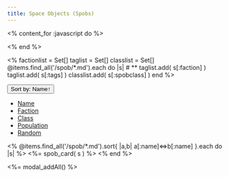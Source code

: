 ```yaml
---
title: Space Objects (Spobs)
---
```

<% content_for :javascript do %>
<script>
let sort = "Name";
let reverse = false;
function sortbydata( d ) {
    let dsort = "data-"+d;
    let $spobs = $('#spobs');
    let $spoblist = $spobs.children(".col").detach();
    if (sort==d) {
        reverse = !reverse;
    }
    sort = d;
    $spoblist.sort( function( a, b ) {
        let ad = a.getAttribute(dsort);
        let bd = b.getAttribute(dsort);
        let c =  (''+ad).localeCompare(bd);
        if (reverse)
            c = -c;
        if (c)
            return c;
        let an = a.getAttribute("data-Name");
        let bn = b.getAttribute("data-Name");
        if (reverse)
            return (''+bn).localeCompare(an);
        else
            return (''+an).localeCompare(bn);
    } );
    $spoblist.appendTo($spobs);
    let dir;
    if (reverse)
        dir = "↓";
    else
        dir = "↑";
    $('button#btn-sort').text("Sort by: "+d+dir);
}
function sortbydatanumber( d ) {
    let dsort = "data-"+d;
    let $spobs = $('#spobs');
    let $spoblist = $spobs.children(".col").detach();
    if (sort==d) {
        reverse = !reverse;
    }
    sort = d;
    $spoblist.sort( function( a, b ) {
        let ad = a.getAttribute(dsort);
        let bd = b.getAttribute(dsort);
        let c =  ad-bd;
        if (reverse)
            c = -c;
        if (c)
            return c;
        let an = a.getAttribute("data-Name");
        let bn = b.getAttribute("data-Name");
        if (reverse)
            return (''+bn).localeCompare(an);
        else
            return (''+an).localeCompare(bn);
    } );
    $spoblist.appendTo($spobs);
    let dir;
    if (reverse)
        dir = "↓";
    else
        dir = "↑";
    $('button#btn-sort').text("Sort by: "+d+dir);
}
function randomize() {
    let $spobs = $('#spobs');
    let $spoblist = $spobs.children(".col").detach();
    $spoblist.sort( function( a, b ) {
        return Math.random() < 0.5;
    } );
    $spoblist.appendTo($spobs);
    sort = "Random";
    reverse = false;
    $('button#btn-sort').text("Sort by: Random");
}

// Open modal on new window
window.onload = function(e){
    let params = new URLSearchParams( window.location.search );
    if (params.has('spob')) {
        let spobname = params.get('spob')
        let modal = new bootstrap.Modal( $('div[data-spob-modal="'+spobname+'"]')[0] );
        modal.show();
    }
};
$('div.modal.spob').on('shown.bs.modal', function (e) {
    let name = $(this).data("spob-modal");
    history.pushState({ spob: name }, "Naev - "+name, "?spob="+name);
})
$('div.modal.spob').on('hidden.bs.modal', function (e) {
    //history.pushState({ spob: "" }, "Naev - Space Objects", "");
    history.back()
})
</script>

<% end %>
<!-- First get some global stuff. -->
<%
factionlist = Set[]
taglist = Set[]
classlist = Set[]
@items.find_all('/spob/*.md').each do |s| # **
    taglist.add( s[:faction] )
    taglist.add( s[:tags] )
    classlist.add( s[:spobclass] )
end
%>

<div id="selection" class="m-3">
 <div class="dropdown">
  <button id="btn-sort" class="btn btn-primary dropdown-toggle" type="button" data-bs-toggle="dropdown" aria-expanded="false">
  Sort by: Name↑
  </button>
  <ul class="dropdown-menu">
   <li><a class="dropdown-item" href="#" onclick="sortbydata('Name');">Name</a></li>
   <li><a class="dropdown-item" href="#" onclick="sortbydata('Faction');">Faction</a></li>
   <li><a class="dropdown-item" href="#" onclick="sortbydata('Class');">Class</a></li>
   <li><a class="dropdown-item" href="#" onclick="sortbydatanumber('Population');">Population</a></li>
   <li><a class="dropdown-item" href="#" onclick="randomize();">Random</a></li>
  </ul>
 </div>
</div>

<!-- Now display all the spobs. -->
<div class="row row-cols-1 row-cols-md-5 g-4" id="spobs">
<% @items.find_all('/spob/*.md').sort{ |a,b| a[:name]<=>b[:name] }.each do |s| %> <!--*-->
 <%= spob_card( s ) %>
<% end %>
</div>

<%= modal_addAll() %>
